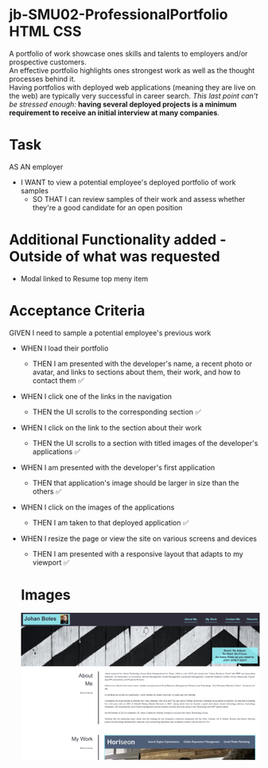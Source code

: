 # jb-SMU02-ProfessionalPortfolio HTML CSS

A portfolio of work showcase ones skills and talents to employers and/or prospective customers. <br>
An effective portfolio highlights ones strongest work as well as the thought processes behind it. <br>
Having portfolios with deployed web applications (meaning they are live on the web) are typically very successful in career search. _This last point can't be stressed enough:_ **having several deployed projects is a minimum requirement to receive an initial interview at many companies**.

# Task

AS AN employer
- I WANT to view a potential employee's deployed portfolio of work samples
  - SO THAT I can review samples of their work and assess whether they're a good candidate for an open position

# Additional Functionality added - Outside of what was requested

- Modal linked to Resume top meny item

# Acceptance Criteria

GIVEN I need to sample a potential employee's previous work <br>
- WHEN I load their portfolio
  - THEN I am presented with the developer's name, a recent photo or avatar, and links to sections about them, their work, and how to contact them ✅
- WHEN I click one of the links in the navigation
  - THEN the UI scrolls to the corresponding section  ✅
- WHEN I click on the link to the section about their work
  - THEN the UI scrolls to a section with titled images of the developer's applications  ✅
- WHEN I am presented with the developer's first application
  - THEN that application's image should be larger in size than the others  ✅
- WHEN I click on the images of the applications
  - THEN I am taken to that deployed application  ✅
- WHEN I resize the page or view the site on various screens and devices
  - THEN I am presented with a responsive layout that adapts to my viewport  ✅
  
  # Images
  
  ![Professional Portfolio Landing Page](https://github.com/JohanBotes/jb-SMU02-ProfessionalPortfolio/blob/main/ProfessionalPortfolioProjectImage01.png)
